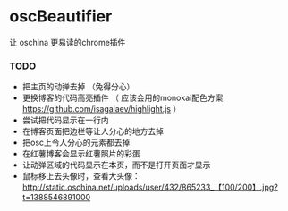 oscBeautifier
=============

让 oschina 更易读的chrome插件

### TODO
- 把主页的动弹去掉 （免得分心）
- 更换博客的代码高亮插件 （ 应该会用的monokai配色方案 https://github.com/isagalaev/highlight.js ）
- 尝试把代码显示在一行内
- 在博客页面把边栏等让人分心的地方去掉
- 把osc上令人分心的元素都去掉
- 在红薯博客会显示红薯照片的彩蛋
- 让动弹区域的代码显示在本页，而不是打开页面才显示
- 鼠标移上去头像时，查看大头像： http://static.oschina.net/uploads/user/432/865233_【100/200】.jpg?t=1388546891000
